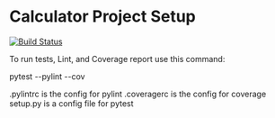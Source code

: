 # Calculator Project Setup
[![Build Status](https://app.travis-ci.com/aps358/my_calc.svg?branch=part5-CSV_File_Handling)](https://app.travis-ci.com/github/aps358/my_calc)

To run tests, Lint, and Coverage report use this command:

pytest  --pylint --cov

.pylintrc is the config for pylint
.coveragerc is the config for coverage
setup.py is a config file for pytest
